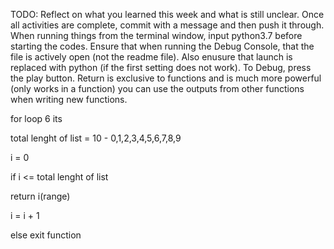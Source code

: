 TODO: Reflect on what you learned this week and what is still unclear.
Once all activities are complete, commit with a message and then push it through.
When running things from the terminal window, input python3.7 before starting the codes.
Ensure that when running the Debug Console, that the file is actively open (not the readme file).
Also enusure that launch is replaced with python (if the first setting does not work).
To Debug, press the play button.
Return is exclusive to functions and is much more powerful (only works in a function)
you can use the outputs from other functions when writing new functions.




for loop 6 its 

total lenght of list = 10 - 0,1,2,3,4,5,6,7,8,9

i = 0


if i <= total lenght of list

return i(range)

i = i + 1

else exit function